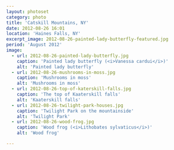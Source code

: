 ```yaml
---
layout: photoset
category: photo
title: 'Catskill Mountains, NY'
date: 2012-08-26 16:01
location: 'Haines Falls, NY'
excerpt_image: 2012-08-26-painted-lady-butterfly-featured.jpg
period: 'August 2012'
image:
  - url: 2012-08-26-painted-lady-butterfly.jpg
    caption: 'Painted lady butterfly (<i>Vanessa cardui</i>)'
    alt: 'Painted lady butterfly'
  - url: 2012-08-26-mushrooms-in-moss.jpg
    caption: 'Mushrooms in moss'
    alt: 'Mushrooms in moss'
  - url: 2012-08-26-top-of-katerskill-falls.jpg
    caption: 'The top of Kaaterskill falls'
    alt: 'Kaaterskill falls'
  - url: 2012-08-26-twilight-park-houses.jpg
    caption: 'Twilight Park on the mountainside'
    alt: 'Twilight Park'
  - url: 2012-08-26-wood-frog.jpg
    caption: 'Wood frog (<i>Lithobates sylvaticus</i>)'
    alt: 'Wood frog'

---
```


